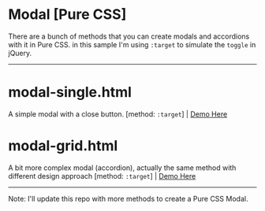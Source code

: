 # Modal [Pure CSS]
There are a bunch of methods that you can create modals and accordions with it in Pure CSS. in this sample I'm using `:target` to simulate the `toggle` in jQuery.

---

# modal-single.html

A simple modal with a close button. [method: `:target`] | [Demo Here](http://artless.ir/modal-test/modal-grid.html)


# modal-grid.html
A bit more complex modal (accordion), actually the same method with different design approach [method: `:target`] | [Demo Here](http://artless.ir/modal-test/modal-single.html)

---

Note: I'll update this repo with more methods to create a Pure CSS Modal.